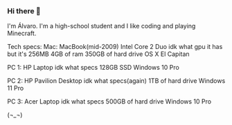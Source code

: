 ### Hi there 👋

I'm Álvaro. I'm a high-school student and I like coding and playing Minecraft.

Tech specs:
Mac: MacBook(mid-2009)
Intel Core 2 Duo
idk what gpu it has but it's 256MB
4GB of ram
350GB of hard drive
OS X El Capitan

PC 1:
HP Laptop
idk what specs
128GB SSD
Windows 10 Pro

PC 2:
HP Pavilion Desktop
idk what specs(again)
1TB of hard drive
Windows 11 Pro

PC 3:
Acer Laptop
idk what specs
500GB of hard drive
Windows 10 Pro

(¬_¬)
